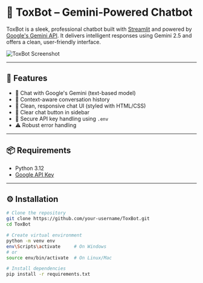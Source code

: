 # 🤖 ToxBot – Gemini-Powered Chatbot

ToxBot is a sleek, professional chatbot built with [Streamlit](https://streamlit.io/) and powered by [Google's Gemini API](https://ai.google.dev). It delivers intelligent responses using Gemini 2.5 and offers a clean, user-friendly interface.

![ToxBot Screenshot](./assets/screenshot.png) <!-- Replace with actual image path -->

---

## 🚀 Features

- 💬 Chat with Google's Gemini (text-based model)
- 🧠 Context-aware conversation history
- 🎨 Clean, responsive chat UI (styled with HTML/CSS)
- 🧹 Clear chat button in sidebar
- 🔐 Secure API key handling using `.env`
- ⚠️ Robust error handling

---

## 📦 Requirements

- Python 3.12
- [Google API Key](https://makersuite.google.com/app/apikey)

---

## ⚙️ Installation

```bash
# Clone the repository
git clone https://github.com/your-username/ToxBot.git
cd ToxBot

# Create virtual environment
python -m venv env
env\Scripts\activate     # On Windows
# or
source env/bin/activate  # On Linux/Mac

# Install dependencies
pip install -r requirements.txt

